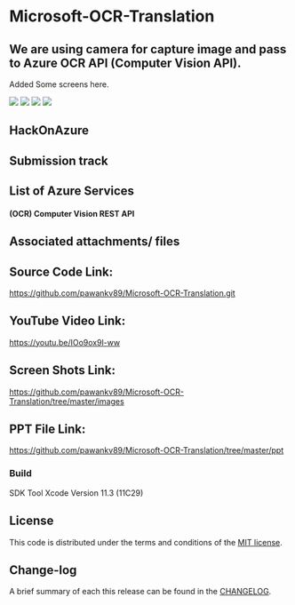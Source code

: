 # Microsoft-OCR-Translation

## We are using camera for capture image and pass to Azure OCR API (Computer Vision API).

Added Some screens here.

![](https://github.com/pawankv89/Microsoft-OCR-Translation/blob/master/images/screen_1.PNG)
![](https://github.com/pawankv89/Microsoft-OCR-Translation/blob/master/images/screen_2.PNG)
![](https://github.com/pawankv89/Microsoft-OCR-Translation/blob/master/images/screen_3.PNG)
![](https://github.com/pawankv89/Microsoft-OCR-Translation/blob/master/images/screen_4.PNG)

## HackOnAzure

## Submission track


## List of Azure Services

#### (OCR) Computer Vision REST API 

## Associated attachments/ files

## Source Code Link: 
https://github.com/pawankv89/Microsoft-OCR-Translation.git

## YouTube Video Link: 
https://youtu.be/IOo9ox9l-ww

## Screen Shots Link:
https://github.com/pawankv89/Microsoft-OCR-Translation/tree/master/images

## PPT File Link:
https://github.com/pawankv89/Microsoft-OCR-Translation/tree/master/ppt


### Build
SDK Tool  Xcode
Version 11.3 (11C29)


## License

This code is distributed under the terms and conditions of the [MIT license](LICENSE).

## Change-log

A brief summary of each this release can be found in the [CHANGELOG](CHANGELOG.mdown). 
